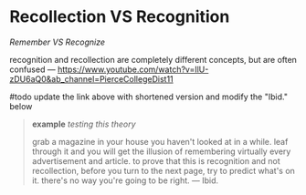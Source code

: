 # Recollection VS Recognition

_Remember VS Recognize_

recognition and recollection are completely different concepts, but are often confused &mdash; <https://www.youtube.com/watch?v=IlU-zDU6aQ0&ab_channel=PierceCollegeDist11>

#todo update the link above with shortened version and modify the "Ibid." below

> **example** _testing this theory_
>
> grab a magazine in your house you haven't looked at in a while. leaf through it and you will get the illusion of remembering virtually every advertisement and article. to prove that this is recognition and not recollection, before you turn to the next page, try to predict what's on it. there's no way you're going to be right. &mdash; Ibid.
